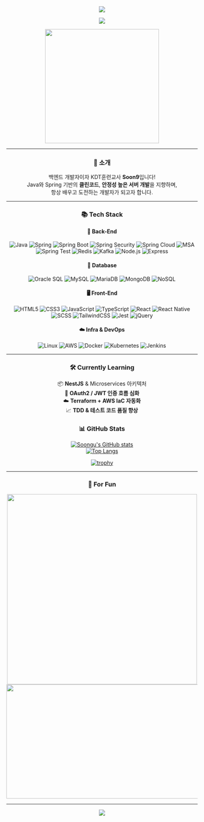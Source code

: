 <div align="center">

<!-- 헤더 이미지 -->
<img src="https://capsule-render.vercel.app/api?type=waving&color=gradient&height=200&text=Hi%20👋%20I'm%20Soon9!&fontAlign=50&fontAlignY=40&fontSize=40" />

<!-- 방문자 수 + 팔로워 수 -->
![](https://img.shields.io/github/followers/soongu?style=social)


<img src="./치킨.gif" width="300px" />

---

### 💬 소개

백엔드 개발자이자 KDT훈련교사 **Soon9**입니다!  
Java와 Spring 기반의 **클린코드**, **안정성 높은 서버 개발**을 지향하며,  
항상 배우고 도전하는 개발자가 되고자 합니다.

---

### 📚 Tech Stack

#### 🧠 Back-End
![Java](https://img.shields.io/badge/Java-007396?style=flat&logo=openjdk&logoColor=white)
![Spring](https://img.shields.io/badge/Spring-6DB33F?style=flat&logo=Spring&logoColor=white)
![Spring Boot](https://img.shields.io/badge/Spring%20Boot-6DB33F?style=flat&logo=Spring-Boot&logoColor=white)
![Spring Security](https://img.shields.io/badge/Security-6DB33F?style=flat&logo=Spring-Security&logoColor=white)
![Spring Cloud](https://img.shields.io/badge/Spring%20Cloud-6DB33F?style=flat&logo=Spring&logoColor=white)
![MSA](https://img.shields.io/badge/Microservices-4aa78d?style=flat&logo=microgen&logoColor=white)
![Spring Test](https://img.shields.io/badge/Spring%20Test-6DB33F?style=flat&logo=testing-library&logoColor=white)
![Redis](https://img.shields.io/badge/Redis-DC382D?style=flat&logo=Redis&logoColor=white)
![Kafka](https://img.shields.io/badge/Apache%20Kafka-231F20?style=flat&logo=Apache-Kafka&logoColor=white)
![Node.js](https://img.shields.io/badge/Node.js-339933?style=flat&logo=Node.js&logoColor=white)
![Express](https://img.shields.io/badge/Express-000000?style=flat&logo=Express&logoColor=white)

#### 💾 Database
![Oracle SQL](https://img.shields.io/badge/Oracle-F80000?style=flat&logo=Oracle&logoColor=white)
![MySQL](https://img.shields.io/badge/MySQL-4479A1?style=flat&logo=MySQL&logoColor=white)
![MariaDB](https://img.shields.io/badge/MariaDB-003545?style=flat&logo=MariaDB&logoColor=white)
![MongoDB](https://img.shields.io/badge/MongoDB-47A248?style=flat&logo=MongoDB&logoColor=white)
![NoSQL](https://img.shields.io/badge/NoSQL-3e3e3e?style=flat&logo=Databricks&logoColor=white)

#### 🖥️ Front-End
![HTML5](https://img.shields.io/badge/HTML5-E34F26?style=flat&logo=HTML5&logoColor=white)
![CSS3](https://img.shields.io/badge/CSS3-1572B6?style=flat&logo=CSS3&logoColor=white)
![JavaScript](https://img.shields.io/badge/JavaScript-F7DF1E?style=flat&logo=JavaScript&logoColor=black)
![TypeScript](https://img.shields.io/badge/TypeScript-3178C6?style=flat&logo=TypeScript&logoColor=white)
![React](https://img.shields.io/badge/React-61DAFB?style=flat&logo=React&logoColor=black)
![React Native](https://img.shields.io/badge/React%20Native-61DAFB?style=flat&logo=React&logoColor=black)
![SCSS](https://img.shields.io/badge/SCSS-CC6699?style=flat&logo=Sass&logoColor=white)
![TailwindCSS](https://img.shields.io/badge/TailwindCSS-06B6D4?style=flat&logo=Tailwind-CSS&logoColor=white)
![Jest](https://img.shields.io/badge/Jest-C21325?style=flat&logo=Jest&logoColor=white)
![jQuery](https://img.shields.io/badge/jQuery-0769AD?style=flat&logo=jQuery&logoColor=white)

#### ☁️ Infra & DevOps
![Linux](https://img.shields.io/badge/Linux-FCC624?style=flat&logo=Linux&logoColor=black)
![AWS](https://img.shields.io/badge/AWS-232F3E?style=flat&logo=Amazon-AWS&logoColor=white)
![Docker](https://img.shields.io/badge/Docker-2496ED?style=flat&logo=Docker&logoColor=white)
![Kubernetes](https://img.shields.io/badge/Kubernetes-326CE5?style=flat&logo=Kubernetes&logoColor=white)
![Jenkins](https://img.shields.io/badge/Jenkins-D24939?style=flat&logo=Jenkins&logoColor=white)


---

### 🛠️ Currently Learning

📦 **NestJS** & Microservices 아키텍처 <br>
🔐 **OAuth2 / JWT 인증 흐름 심화** <br>
☁️ **Terraform + AWS IaC 자동화** <br>
📈 **TDD & 테스트 코드 품질 향상** <br>



### 📊 GitHub Stats

[![Soongu's GitHub stats](https://github-readme-stats.vercel.app/api?username=soongu&show_icons=true&hide=contribs,issues&theme=tokyonight)](https://github.com/anuraghazra/github-readme-stats)  
[![Top Langs](https://github-readme-stats.vercel.app/api/top-langs/?username=soongu&layout=compact)](https://github.com/anuraghazra/github-readme-stats)

[![trophy](https://github-profile-trophy.vercel.app/?username=soongu&theme=tokyonight&margin-w=10&row=1)](https://github.com/ryo-ma/github-profile-trophy)


---

### 🍗 For Fun


<img src="./chaewon-antifragile.gif" width="500px" />

<a href="https://www.gitanimals.org/en_US?utm_medium=image&utm_source=soongu&utm_content=farm">
<img
  src="https://render.gitanimals.org/farms/soongu"
  width="600"
  height="300"
/>
</a>

---

<!-- 푸터 -->
<img src="https://capsule-render.vercel.app/api?type=rect&color=gradient&section=footer" />

</div>
